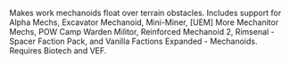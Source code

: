 Makes work mechanoids float over terrain obstacles.
Includes support for Alpha Mechs, Excavator Mechanoid, Mini-Miner,
[UEM] More Mechanitor Mechs, POW Camp Warden Militor, Reinforced Mechanoid 2,
Rimsenal - Spacer Faction Pack, and Vanilla Factions Expanded - Mechanoids.
Requires Biotech and VEF.